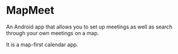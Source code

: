 MapMeet
=======

An Android app that allows you to set up meetings as well as search through your own meetings on a map.

It is a map-first calendar app.
